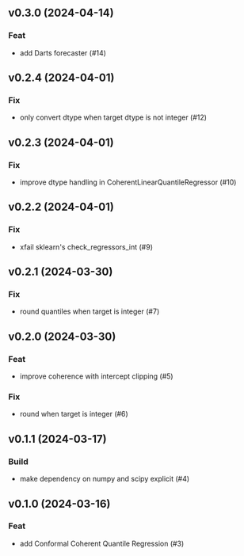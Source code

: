 ## v0.3.0 (2024-04-14)

### Feat

- add Darts forecaster (#14)

## v0.2.4 (2024-04-01)

### Fix

- only convert dtype when target dtype is not integer (#12)

## v0.2.3 (2024-04-01)

### Fix

- improve dtype handling in CoherentLinearQuantileRegressor (#10)

## v0.2.2 (2024-04-01)

### Fix

- xfail sklearn's check_regressors_int (#9)

## v0.2.1 (2024-03-30)

### Fix

- round quantiles when target is integer (#7)

## v0.2.0 (2024-03-30)

### Feat

- improve coherence with intercept clipping (#5)

### Fix

- round when target is integer (#6)

## v0.1.1 (2024-03-17)

### Build

- make dependency on numpy and scipy explicit (#4)

## v0.1.0 (2024-03-16)

### Feat

- add Conformal Coherent Quantile Regression (#3)
